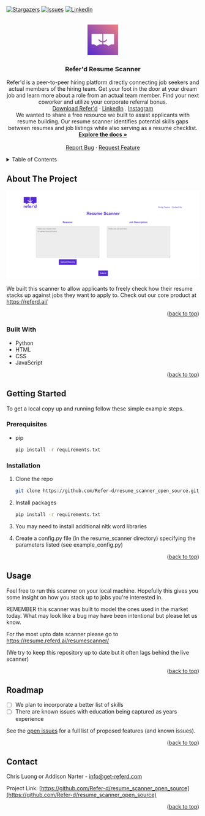 <div id="top"></div>
<!--
*** Thanks for checking out the Best-README-Template. If you have a suggestion
*** that would make this better, please fork the repo and create a pull request
*** or simply open an issue with the tag "enhancement".
*** Don't forget to give the project a star!
*** Thanks again! Now go create something AMAZING! :D
-->



<!-- PROJECT SHIELDS -->
<!--
*** I'm using markdown "reference style" links for readability.
*** Reference links are enclosed in brackets [ ] instead of parentheses ( ).
*** See the bottom of this document for the declaration of the reference variables
*** for contributors-url, forks-url, etc. This is an optional, concise syntax you may use.
*** https://www.markdownguide.org/basic-syntax/#reference-style-links
-->
[![Stargazers][stars-shield]][stars-url]
[![Issues][issues-shield]][issues-url]
[![LinkedIn][linkedin-shield]][linkedin-url]



<!-- PROJECT LOGO -->
<br />
<div align="center">
  <a href="https://www.referd.ai/">
    <img src="Referd_Icon.png" alt="Logo" width="80" height="80">
  </a>

<h3 align="center">Refer'd Resume Scanner</h3>

  <p align="center">
    Refer'd is a peer-to-peer hiring platform directly connecting job seekers and actual members of the hiring team. Get your foot in the door at your dream job and learn more about a role from an actual team member. Find your next coworker and utilize your corporate referral bonus.
    <br />
    <a href="https://www.referd.ai/">Download Refer'd</a>
    ·
    <a href="https://www.linkedin.com/company/refer-d">LinkedIn</a>
    .
    <a href="https://www.instagram.com/referd.ai/">Instagram</a>
    <br />
    We wanted to share a free resource we built to assist applicants with resume building. Our resume scanner identifies potential skills gaps between resumes and job listings while also serving as a resume checklist.
    <br />
    <a href="https://github.com/Refer-d/resume_scanner_open_source"><strong>Explore the docs »</strong></a>
    <br />
    <br />
    <a href="https://github.com/Refer-d/resume_scanner_open_source/issues">Report Bug</a>
    ·
    <a href="https://github.com/Refer-d/resume_scanner_open_source/issues">Request Feature</a>
  </p>
</div>



<!-- TABLE OF CONTENTS -->
<details>
  <summary>Table of Contents</summary>
  <ol>
    <li>
      <a href="#about-the-project">About The Project</a>
      <ul>
        <li><a href="#built-with">Built With</a></li>
      </ul>
    </li>
    <li>
      <a href="#getting-started">Getting Started</a>
      <ul>
        <li><a href="#prerequisites">Prerequisites</a></li>
        <li><a href="#installation">Installation</a></li>
      </ul>
    </li>
    <li><a href="#usage">Usage</a></li>
    <li><a href="#roadmap">Roadmap</a></li>
    <li><a href="#contact">Contact</a></li>
  </ol>
</details>



<!-- ABOUT THE PROJECT -->
## About The Project

[![Product Name Screen Shot][product-screenshot]](https://resume.referd.ai/resumescanner/)

We built this scanner to allow applicants to freely check how their resume stacks up against jobs they want to apply to. Check out our core product at https://referd.ai/

<p align="right">(<a href="#top">back to top</a>)</p>



### Built With

* Python
* HTML
* CSS
* JavaScript

<p align="right">(<a href="#top">back to top</a>)</p>



<!-- GETTING STARTED -->
## Getting Started

To get a local copy up and running follow these simple example steps.

### Prerequisites

* pip
  ```sh
  pip install -r requirements.txt 
  ```

### Installation

1. Clone the repo
   ```sh
   git clone https://github.com/Refer-d/resume_scanner_open_source.git
   ```
2. Install packages
   ```sh
   pip install -r requirements.txt 
   ```
3. You may need to install additional nltk word libraries

4. Create a config.py file (in the resume_scanner directory) specifying the parameters listed (see example_config.py)

<p align="right">(<a href="#top">back to top</a>)</p>



<!-- USAGE EXAMPLES -->
## Usage

Feel free to run this scanner on your local machine. Hopefully this gives you some insight on how you stack up to jobs you're interested in.

REMEMBER this scanner was built to model the ones used in the market today. What may look like a bug may have been intentional but please let us know.

For the most upto date scanner please go to https://resume.referd.ai/resumescanner/

(We try to keep this repository up to date but it often lags behind the live scanner)

<p align="right">(<a href="#top">back to top</a>)</p>



<!-- ROADMAP -->
## Roadmap

- [ ] We plan to incorporate a better list of skills
- [ ] There are known issues with education being captured as years experience

See the [open issues](https://github.com/Refer-d/resume_scanner_open_source/issues) for a full list of proposed features (and known issues).

<p align="right">(<a href="#top">back to top</a>)</p>



<!-- CONTACT -->
## Contact

Chris Luong or Addison Narter - info@get-referd.com

Project Link: [https://github.com/Refer-d/resume_scanner_open_source](https://github.com/Refer-d/resume_scanner_open_source)

<p align="right">(<a href="#top">back to top</a>)</p>


<!-- MARKDOWN LINKS & IMAGES -->
<!-- https://www.markdownguide.org/basic-syntax/#reference-style-links -->
[stars-shield]: https://img.shields.io/github/stars/Refer-d/resume_scanner_open_source.svg?style=for-the-badge
[stars-url]: https://img.shields.io/github/stars/Refer-d/resume_scanner_open_source
[issues-shield]: https://img.shields.io/github/issues/Refer-d/resume_scanner_open_source.svg?style=for-the-badge
[issues-url]: 	https://img.shields.io/github/issues/Refer-d/resume_scanner_open_source
[linkedin-shield]: https://img.shields.io/badge/-LinkedIn-black.svg?style=for-the-badge&logo=linkedin&colorB=555
[linkedin-url]: https://www.linkedin.com/company/26526941/
[product-screenshot]: Screenshot.png